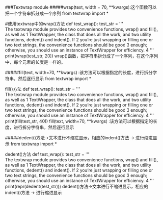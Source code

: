 
###Textwrap module
#####wrap(text, width = 70, **kwargs):这个函数可以把一个字符串拆分成一个序列
  from textwrap import *
  
  #使用textwrap中的wrap()方法
  def test_wrap():
      test_str = '''\
      The textwrap module provides two convenience functions, wrap() and fill(), as well as 1
      TextWrapper, the class that does all the work, and two utility functions, dedent() and indent(). If 2
      you’re just wrapping or filling one or two text strings, the convenience functions should be good 3
      enough; otherwise, you should use an instance of TextWrapper for efficiency. 4
     '''
     print(wrap(test_str, 20))
wrap()函数，把字符串拆分成了一个序列，在这个序列中，每个元素的长度是一样的。

#####fill(text, width=70, **kwargs) :该方法可以根据指定的长度，进行拆分字符串，然后逐行显示
  from textwrap import *
  
  fill()方法
  def test_wrap():
      test_str = '''\
      The textwrap module provides two convenience functions, wrap() and fill(), as well as 1
      TextWrapper, the class that does all the work, and two utility functions, dedent() and indent(). If 2
      you’re just wrapping or filling one or two text strings, the convenience functions should be good 3
      enough; otherwise, you should use an instance of TextWrapper for efficiency. 4
     '''
     print(fill(test_str, 40))
fill(text, width=70, **kwargs) :该方法可以根据指定的长度，进行拆分字符串，然后逐行显示


#####dedent()方法->文本进行不缩进显示，相应的indent()方法 -> 进行缩进显示
  from textwrap import *
  
  dedent()方法
  def test_wrap():
      test_str = '''\
      The textwrap module provides two convenience
          functions, wrap() and fill(), as well as 1
      TextWrapper, the class that does all the work,
          and two utility functions, dedent() and indent(). If 2
     you’re just wrapping or filling one or two text strings,
         the convenience functions should be good 3
     enough; otherwise, you should use an instance
         of TextWrapper for efficiency. 4
     '''
     print(repr(dedent(test_str)))
dedent()方法->文本进行不缩进显示，相应的indent()方法 -> 进行缩进显示

